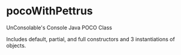 # pocoWithPettrus
UnConsolable's Console Java POCO Class

Includes default, partial, and full constructors and 3 instantiations of objects.

